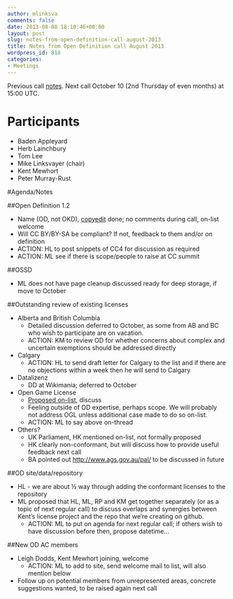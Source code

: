 ```yaml
---
author: mlinksva
comments: false
date: 2013-08-08 18:10:46+00:00
layout: post
slug: notes-from-open-definition-call-august-2013
title: Notes from Open Definition call August 2013
wordpress_id: 818
categories:
- Meetings
---
```


Previous call [notes](http://opendefinition.org/2013/08/03/notes-from-advisory-panel-meeting-june-2013/). Next call October 10 (2nd Thursday of even months) at 15:00 UTC.

# Participants

* Baden Appleyard
* Herb Lainchbury
* Tom Lee
* Mike Linksvayer (chair)
* Kent Mewhort
* Peter Murray-Rust

#Agenda/Notes

##Open Definition 1.2

* Name (OD, not OKD), [copyedit](https://github.com/okfn/opendefinition/compare/20e6671...1093d04#diff-8) done; no comments during call, on-list welcome
* Will CC BY/BY-SA be compliant? If not, feedback to them and/or on definition
* ACTION: HL to post snippets of CC4 for discussion as required
* ACTION: ML see if there is scope/people to raise at CC summit

##OSSD

* ML does not have page cleanup discussed ready for deep storage, if move to October

##Outstanding review of existing licenses

* Alberta and British Columbia  
    * Detailed discussion deferred to October, as some from AB and BC who wish to participate are on vacation.
    * ACTION: KM to review OD for whether concerns about complex and uncertain exemptions should be addressed directly
* Calgary  
    * ACTION: HL to send draft letter for Calgary to the list and if there are no objections within a week then he will send to Calgary
* Datalizenz  
    * DD at Wikimania; deferred to October
* Open Game License  
    * [Proposed on-list](http://lists.okfn.org/pipermail/od-discuss/2013-July/000525.html), discuss
    * Feeling outside of OD expertise, perhaps scope. We will probably not address OGL unless additional case made to do so on-list.
    * ACTION: ML to say above on-thread
* Others?  
    * UK Parliament, HK mentioned on-list, not formally proposed
    * HK clearly non-conformant, but will discuss how to provide useful feedback next call
    * BA pointed out http://www.ags.gov.au/pal/ to be discussed in future

##OD site/data/repository

* HL - we are about ½ way through adding the conformant licenses to the repository
* ML proposed that HL, ML, RP and KM get together separately (or as a topic of next regular call) to discuss overlaps and synergies between Kent’s license project and the repo that we’re creating on github.  
    * ACTION: ML to put on agenda for next regular call; if others wish to have discussion before then, propose datetime...

##New OD AC members

* Leigh Dodds, Kent Mewhort joining, welcome  
    * ACTION: ML to add to site, send welcome mail to list, will also mention below
* Follow up on potential members from unrepresented areas, concrete suggestions wanted, to be raised again next call
